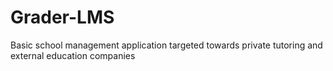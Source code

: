 # Grader-LMS

Basic school management application targeted towards private tutoring
and external education companies
